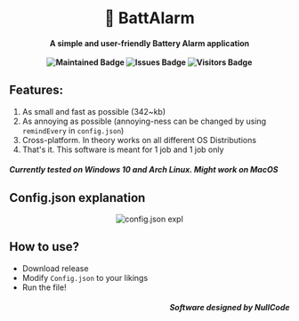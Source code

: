 <h1 align=center> 🔋 BattAlarm</h1>

<h4 align=center>A simple and user-friendly Battery Alarm application</br></br>
<img src="https://img.shields.io/badge/Maintained%3F-yes-blue.svg" alt="Maintained Badge">
<img src="https://img.shields.io/github/issues/NullCode-Utilities/BattAlarm.svg" alt="Issues Badge">
<img src="https://visitor-badge.laobi.icu/badge?page_id=NullCode-Utilities.BattAlarm&title=Visitor" alt="Visitors Badge"></h4>

## Features:
1) As small and fast as possible (342~kb)
2) As annoying as possible (annoying-ness can be changed by using `remindEvery` in `config.json`)
3) Cross-platform. In theory works on all different OS Distributions 
4) That's it. This software is meant for 1 job and 1 job only
##### Currently tested on Windows 10 and Arch Linux. Might work on MacOS

## Config.json explanation
<p align=center>
   <img src="https://user-images.githubusercontent.com/70959549/136614148-6ed72e03-0a38-40d3-862d-830e739b268a.png" alt="config.json expl"/>
</p>

## How to use?
- Download release
- Modify `Config.json` to your likings
- Run the file!

<h5 align=right>Software designed by NullCode</h5>
